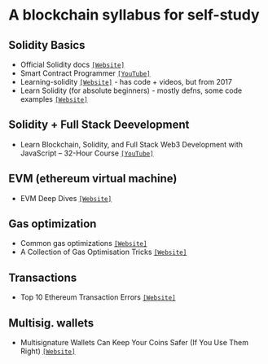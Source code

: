# A blockchain syllabus for self-study

## Solidity Basics
- Official Solidity docs [`[Website]`](https://docs.soliditylang.org/en/latest/)
- Smart Contract Programmer [`[YouTube]`](https://www.youtube.com/watch?v=xv9OmztShIw&list=PLO5VPQH6OWdVQwpQfw9rZ67O6Pjfo6q-p)
- Learning-solidity [`[Website]`](https://github.com/willitscale/learning-solidity) - has code + videos, but from 2017
- Learn Solidity (for absolute beginners) - mostly defns, some code examples [`[Website]`](https://www.tutorialspoint.com/solidity/index.htm)

## Solidity + Full Stack Deevelopment 
- Learn Blockchain, Solidity, and Full Stack Web3 Development with JavaScript – 32-Hour Course [`[YouTube]`](https://www.youtube.com/watch?v=gyMwXuJrbJQ)

## EVM (ethereum virtual machine)
- EVM Deep Dives [`[Website]`](https://noxx.substack.com/p/evm-deep-dives-the-path-to-shadowy?s=r)

## Gas optimization 
- Common gas optimizations [`[Website]`](https://gist.github.com/hrkrshnn/ee8fabd532058307229d65dcd5836ddc)
- A Collection of Gas Optimisation Tricks [`[Website]`](https://forum.openzeppelin.com/t/a-collection-of-gas-optimisation-tricks/19966/5)

## Transactions
- Top 10 Ethereum Transaction Errors [`[Website]`](https://www.blocknative.com/blog/ethereum-transaction-errors)

## Multisig. wallets 
- Multisignature Wallets Can Keep Your Coins Safer (If You Use Them Right) [`[Website]`](https://www.coindesk.com/tech/2020/11/10/multisignature-wallets-can-keep-your-coins-safer-if-you-use-them-right/)
